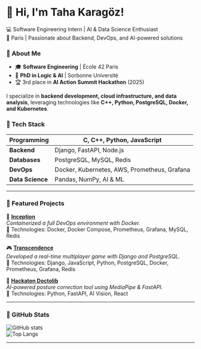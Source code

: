 # 👋 Hi, I'm Taha Karagöz!

💻 Software Engineering Intern | AI & Data Science Enthusiast  
📍 Paris | Passionate about Backend, DevOps, and AI-powered solutions  

### 🔹 About Me
- 🎓 **Software Engineering** | École 42 Paris  
- 🤖 **PhD in Logic & AI** | Sorbonne Université  
- 🏆 3rd place in **AI Action Summit Hackathon** (2025)  

I specialize in **backend development, cloud infrastructure, and data analysis**, leveraging technologies like **C++, Python, PostgreSQL, Docker, and Kubernetes**.  

### 🔹 Tech Stack
| **Programming**  | C, C++, Python, JavaScript |
|------------------|--------------------------|
| **Backend**      | Django, FastAPI, Node.js |
| **Databases**    | PostgreSQL, MySQL, Redis |
| **DevOps**       | Docker, Kubernetes, AWS, Prometheus, Grafana |
| **Data Science** | Pandas, NumPy, AI & ML  |

---

### 🔹 Featured Projects  
🚀 **[Inception](https://github.com/karagoz36/Inception)**  
_Containerized a full DevOps environment with Docker._  
🔹 Technologies: Docker, Docker Compose, Prometheus, Grafana, MySQL, Redis  

🎮 **[Transcendence](https://github.com/karagoz36/transcendence)**  
_Developed a real-time multiplayer game with Django and PostgreSQL._  
🔹 Technologies: Django, JavaScript, Python, PostgreSQL, Docker, Prometheus, Grafana, Redis  

🤖 **[Hackaton Doctolib](https://github.com/karagoz36/Hackathon_Doctolib)**  
_AI-powered posture correction tool using MediaPipe & FastAPI._  
🔹 Technologies: Python, FastAPI, AI Vision, React  

---

### 🔹 GitHub Stats
![GitHub stats](https://github-readme-stats.vercel.app/api?username=karagoz36&show_icons=true&theme=radical)  
![Top Langs](https://github-readme-stats.vercel.app/api/top-langs/?username=karagoz36&layout=compact&theme=radical)

---
